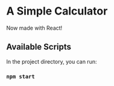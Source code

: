 # A Simple Calculator

Now made with React!

## Available Scripts

In the project directory, you can run:

### `npm start`
